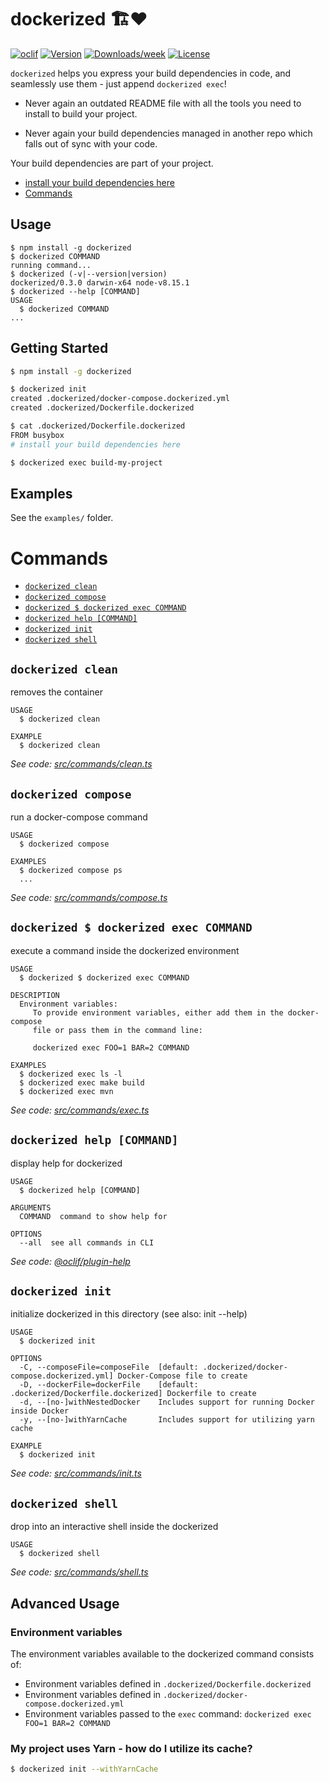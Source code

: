dockerized 🏗❤️
================

[![oclif](https://img.shields.io/badge/cli-oclif-brightgreen.svg)](https://oclif.io)
[![Version](https://img.shields.io/npm/v/dockerized.svg)](https://npmjs.org/package/dockerized)
[![Downloads/week](https://img.shields.io/npm/dw/dockerized.svg)](https://npmjs.org/package/dockerized)
[![License](https://img.shields.io/npm/l/dockerized.svg)](https://github.com/benzaita/dockerized/blob/master/package.json)

`dockerized` helps you express your build dependencies in code, and seamlessly use them - just append `dockerized exec`!

* Never again an outdated README file with all the tools you need to install to build your project.

* Never again your build dependencies managed in another repo which falls out of sync with your code.

Your build dependencies are part of your project.

<!-- toc -->
* [install your build dependencies here](#install-your-build-dependencies-here)
* [Commands](#commands)
<!-- tocstop -->

## Usage

<!-- usage -->
```sh-session
$ npm install -g dockerized
$ dockerized COMMAND
running command...
$ dockerized (-v|--version|version)
dockerized/0.3.0 darwin-x64 node-v8.15.1
$ dockerized --help [COMMAND]
USAGE
  $ dockerized COMMAND
...
```
<!-- usagestop -->

## Getting Started

```sh
$ npm install -g dockerized
```

```sh
$ dockerized init
created .dockerized/docker-compose.dockerized.yml
created .dockerized/Dockerfile.dockerized

$ cat .dockerized/Dockerfile.dockerized
FROM busybox
# install your build dependencies here

$ dockerized exec build-my-project
```

## Examples

See the `examples/` folder.

# Commands
<!-- commands -->
* [`dockerized clean`](#dockerized-clean)
* [`dockerized compose`](#dockerized-compose)
* [`dockerized $ dockerized exec COMMAND`](#dockerized--dockerized-exec-command)
* [`dockerized help [COMMAND]`](#dockerized-help-command)
* [`dockerized init`](#dockerized-init)
* [`dockerized shell`](#dockerized-shell)

## `dockerized clean`

removes the container

```
USAGE
  $ dockerized clean

EXAMPLE
  $ dockerized clean
```

_See code: [src/commands/clean.ts](https://github.com/benzaita/dockerized/blob/v0.3.0/src/commands/clean.ts)_

## `dockerized compose`

run a docker-compose command

```
USAGE
  $ dockerized compose

EXAMPLES
  $ dockerized compose ps
  ...
```

_See code: [src/commands/compose.ts](https://github.com/benzaita/dockerized/blob/v0.3.0/src/commands/compose.ts)_

## `dockerized $ dockerized exec COMMAND`

execute a command inside the dockerized environment

```
USAGE
  $ dockerized $ dockerized exec COMMAND

DESCRIPTION
  Environment variables:
     To provide environment variables, either add them in the docker-compose
     file or pass them in the command line:

     dockerized exec FOO=1 BAR=2 COMMAND

EXAMPLES
  $ dockerized exec ls -l
  $ dockerized exec make build
  $ dockerized exec mvn
```

_See code: [src/commands/exec.ts](https://github.com/benzaita/dockerized/blob/v0.3.0/src/commands/exec.ts)_

## `dockerized help [COMMAND]`

display help for dockerized

```
USAGE
  $ dockerized help [COMMAND]

ARGUMENTS
  COMMAND  command to show help for

OPTIONS
  --all  see all commands in CLI
```

_See code: [@oclif/plugin-help](https://github.com/oclif/plugin-help/blob/v2.2.0/src/commands/help.ts)_

## `dockerized init`

initialize dockerized in this directory (see also: init --help)

```
USAGE
  $ dockerized init

OPTIONS
  -C, --composeFile=composeFile  [default: .dockerized/docker-compose.dockerized.yml] Docker-Compose file to create
  -D, --dockerFile=dockerFile    [default: .dockerized/Dockerfile.dockerized] Dockerfile to create
  -d, --[no-]withNestedDocker    Includes support for running Docker inside Docker
  -y, --[no-]withYarnCache       Includes support for utilizing yarn cache

EXAMPLE
  $ dockerized init
```

_See code: [src/commands/init.ts](https://github.com/benzaita/dockerized/blob/v0.3.0/src/commands/init.ts)_

## `dockerized shell`

drop into an interactive shell inside the dockerized

```
USAGE
  $ dockerized shell
```

_See code: [src/commands/shell.ts](https://github.com/benzaita/dockerized/blob/v0.3.0/src/commands/shell.ts)_
<!-- commandsstop -->

## Advanced Usage

### Environment variables

The environment variables available to the dockerized command consists of:

- Environment variables defined in `.dockerized/Dockerfile.dockerized`
- Environment variables defined in `.dockerized/docker-compose.dockerized.yml`
- Environment variables passed to the `exec` command: `dockerized exec FOO=1 BAR=2 COMMAND`

### My project uses Yarn - how do I utilize its cache?

```sh
$ dockerized init --withYarnCache
```
